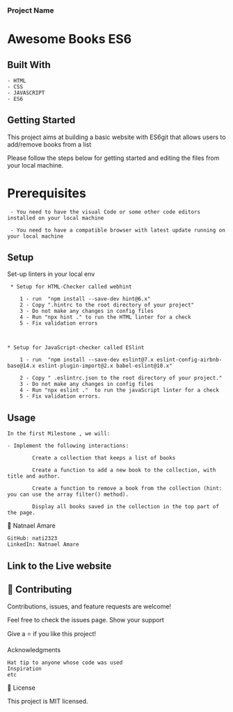 ### Project Name

  # Awesome Books ES6
  

## Built With

    - HTML
    - CSS
    - JAVASCRIPT
    - ES6


## Getting Started  

  This project aims at building a basic website with ES6git  that allows users to add/remove books from a list 

  Please follow the steps below for getting started and editing the files from your local machine.

   # Prerequisites

     - You need to have the visual Code or some other code editors installed on your local machine

     - You need to have a compatible browser with latest update running on your local machine

      
## Setup
     
   Set-up linters in your local env

     * Setup for HTML-Checker called webhint

        1 - run  "npm install --save-dev hint@6.x"
        2 - Copy ".hintrc to the root directory of your project"
        3 - Do not make any changes in config files
        4 - Run "npx hint ." to run the HTML linter for a check
        5 - Fix validation errors


    
    * Setup for JavaScript-checker called ESlint

        1 - run  "npm install --save-dev eslint@7.x eslint-config-airbnb-base@14.x eslint-plugin-import@2.x babel-eslint@10.x"

        2 - Copy " .eslintrc.json to the root directory of your project."
        3 - Do not make any changes in config files
        4 - Run "npx eslint ."  to run the javaScript linter for a check
        5 - Fix validation errors.

    
## Usage

    In the first Milestone , we will:

    - Implement the following interactions:
        
            Create a collection that keeps a list of books 

            Create a function to add a new book to the collection, with title and author.
            
            Create a function to remove a book from the collection (hint: you can use the array filter() method).
            
            Display all books saved in the collection in the top part of the page.





   👤 Natnael Amare
          
    GitHub: nati2323
    LinkedIn: Natnael Amare
     
        
## Link to the Live website
   
     

## 🤝 Contributing

Contributions, issues, and feature requests are welcome!

Feel free to check the issues page.
Show your support

Give a ⭐️ if you like this project!

Acknowledgments

    Hat tip to anyone whose code was used
    Inspiration
    etc

📝 License

This project is MIT licensed.


    
